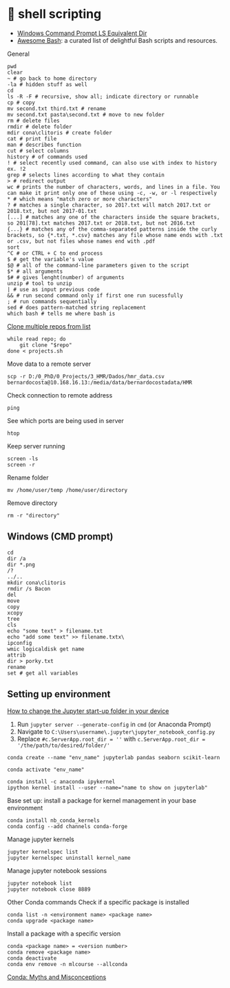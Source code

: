 # 🐚 shell scripting


- [Windows Command Prompt LS Equivalent Dir](https://skimfeed.com/blog/windows-command-prompt-ls-equivalent-dir/)
- [Awesome Bash](https://github.com/awesome-lists/awesome-bash): a curated list of delightful Bash scripts and resources.

General
```shell
pwd  
clear
~ # go back to home directory
-la # hidden stuff as well
cd 
ls -R -F # recursive, show all; indicate directory or runnable
cp # copy
mv second.txt third.txt # rename 
mv second.txt pasta\second.txt # move to new folder
rm # delete files
rmdir # delete folder
mdir cona\clitoris # create folder
cat # print file
man # describes function
cut # select columns
history # of commands used
! # select recently used command, can also use with index to history ex. !2
grep # selects lines according to what they contain
> # redirect output
wc # prints the number of characters, words, and lines in a file. You can make it print only one of these using -c, -w, or -l respectively
* # which means "match zero or more characters"
? # matches a single character, so 201?.txt will match 2017.txt or 2018.txt, but not 2017-01.txt
[...] # matches any one of the characters inside the square brackets, so 201[78].txt matches 2017.txt or 2018.txt, but not 2016.txt
{...} # matches any of the comma-separated patterns inside the curly brackets, so {*.txt, *.csv} matches any file whose name ends with .txt or .csv, but not files whose names end with .pdf
sort
^C # or CTRL + C to end process
$ # get the variable's value
$@ # all of the command-line parameters given to the script
$* # all arguments
$# # gives lenght(number) of arguments 
unzip # tool to unzip
| # use as input previous code
&& # run second command only if first one run sucessfully
; # run commands sequentially
sed # does pattern-matched string replacement
which bash # tells me where bash is
```

[Clone multiple repos from list](https://stackoverflow.com/questions/33649639/how-to-clone-a-list-of-git-repositories)
```shell
while read repo; do
    git clone "$repo"
done < projects.sh
```
Move data to a remote server
```shell
scp -r D:/0_PhD/0_Projects/3_HMR/Dados/hmr_data.csv bernardocosta@10.168.16.13:/media/data/bernardocostadata/HMR
```
Check connection to remote address
```shell
ping
```
See which ports are being used in server
```shell
htop
```
Keep server running
```shell
screen -ls  
screen -r
```
Rename folder
```shell
mv /home/user/temp /home/user/directory
```
Remove directory
```shell
rm -r "directory"
```

## Windows (CMD prompt)
```shell
cd 
dir /a
dir *.png
/?
../..
mkdir cona\clitoris
rmdir /s Bacon
del
move
copy
xcopy
tree
cls
echo "some text" > filename.txt
echo "add some text" >> filename.txtx\
ipconfig
wmic logicaldisk get name
attrib
dir > porky.txt
rename
set # get all variables
```

## Setting up environment
[How to change the Jupyter start-up folder in your device](https://stackoverflow.com/questions/35254852/how-to-change-the-jupyter-start-up-folder) 
1. Run ```jupyter server --generate-config``` in ```cmd``` (or Anaconda Prompt)
2. Navigate to ```C:\Users\username\.jupyter\jupyter_notebook_config.py``` 
3. Replace ```#c.ServerApp.root_dir = ''``` with ```c.ServerApp.root_dir = '/the/path/to/desired/folder/'```

```shell
conda create --name "env_name" jupyterlab pandas seaborn scikit-learn

conda activate "env_name"

conda install -c anaconda ipykernel  
ipython kernel install --user --name="name to show on jupyterlab"
```

Base set up: install a package for kernel management in your base environment 
```shell
conda install nb_conda_kernels
conda config --add channels conda-forge
```

Manage jupyter kernels
```shell
jupyter kernelspec list 
jupyter kernelspec uninstall kernel_name
```

Manage jupyter notebook sessions
```shell
jupyter notebook list 
jupyter notebook close 8889
```

Other Conda commands
Check if a specific package is installed
```shell
conda list -n <environment name> <package name>
conda upgrade <package name>
```
Install a package with a specific version
```shell
conda <package name> = <version number>
conda remove <package name>
conda deactivate
conda env remove -n mlcourse --allconda 
```

[Conda: Myths and Misconceptions](https://jakevdp.github.io/blog/2016/08/25/conda-myths-and-misconceptions/?utm_source=pocket_mylist)
